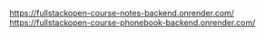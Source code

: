 https://fullstackopen-course-notes-backend.onrender.com/
https://fullstackopen-course-phonebook-backend.onrender.com/

